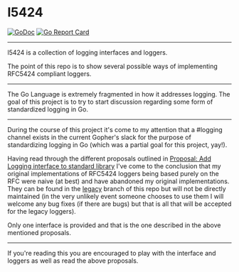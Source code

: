 # l5424

[![GoDoc][docs_badge]][docs] [![Go Report Card][report_card_badge]][report_card]

---

l5424 is a collection of logging interfaces and loggers.

The point of this repo is to show several possible ways of implementing RFC5424 compliant loggers.

---

The Go Language is extremely fragmented in how it addresses logging. The goal of this project is to
try to start discussion regarding some form of standardized logging in Go.

---

During the course of this project it's come to my attention that a #logging channel exists in the current
Gopher's slack for the purpose of standardizing logging in Go (which was a partial goal for this project,
yay!).

Having read through the different proposals outlined in [Proposal: Add Logging interface to standard library](https://docs.google.com/document/d/1oTjtY49y8iSxmM9YBaz2NrZIlaXtQsq3nQMd-E0HtwM/edit#) I've come to the conclusion that my original implementations of RFC5424 loggers being based purely on the RFC were naive (at best) and have abandoned my original implementations. They can be found in the [legacy](https://github.com/justanotherorganization/l5424/tree/legacy) branch of this repo but will not be directly maintained (in the very unlikely event someone chooses to use them I will welcome any bug fixes (if there are bugs) but that is all that will be accepted for the legacy loggers).

Only one interface is provided and that is the one described in the above mentioned proposals.

---

If you're reading this you are encouraged to play with the interface and loggers as well as read
the above proposals.

[docs]: https://godoc.org/github.com/justanotherorganization/l5424
[docs_badge]: https://godoc.org/github.com/justanotherorganization/l5424?status.svg
[report_card]: https://goreportcard.com/report/github.com/justanotherorganization/l5424
[report_card_badge]: https://goreportcard.com/badge/github.com/justanotherorganization/l5424
